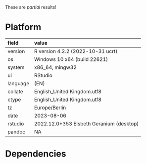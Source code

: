 These are *partial* results!

# Platform

|field    |value                                    |
|:--------|:----------------------------------------|
|version  |R version 4.2.2 (2022-10-31 ucrt)        |
|os       |Windows 10 x64 (build 22621)             |
|system   |x86_64, mingw32                          |
|ui       |RStudio                                  |
|language |(EN)                                     |
|collate  |English_United Kingdom.utf8              |
|ctype    |English_United Kingdom.utf8              |
|tz       |Europe/Berlin                            |
|date     |2023-08-06                               |
|rstudio  |2022.12.0+353 Elsbeth Geranium (desktop) |
|pandoc   |NA                                       |

# Dependencies


